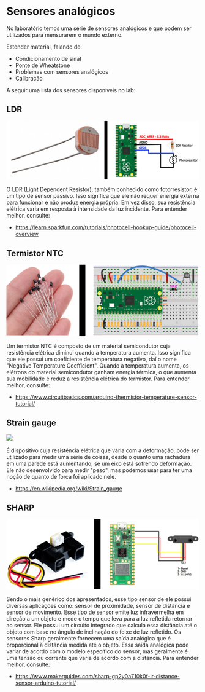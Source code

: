 # Sensores analógicos

No laboratório temos uma série de sensores analógicos e que podem ser utilizados para mensurarem o mundo externo.

Estender material, falando de:

- Condicionamento de sinal
- Ponte de Wheatstone
- Problemas com sensores analógicos 
- Calibraćão

A seguir uma lista dos sensores disponíveis no lab:

## LDR

![LDR Pico](imgs-dispositivos/analogicos/ldrPico.png)

O LDR (Light Dependent Resistor), também conhecido como fotorresistor, é um tipo de sensor passivo. Isso significa que ele não requer energia externa para funcionar e não produz energia própria. Em vez disso, sua resistência elétrica varia em resposta à intensidade da luz incidente. Para entender melhor, consulte:

- https://learn.sparkfun.com/tutorials/photocell-hookup-guide/photocell-overview

## Termistor NTC

![Termistor](imgs-dispositivos/analogicos/termistor.jpg)

Um termistor NTC é composto de um material semicondutor cuja resistência elétrica diminui quando a temperatura aumenta. Isso significa que ele possui um coeficiente de temperatura negativo, daí o nome "Negative Temperature Coefficient". Quando a temperatura aumenta, os elétrons do material semicondutor ganham energia térmica, o que aumenta sua mobilidade e reduz a resistência elétrica do termistor. Para entender melhor, consulte:

- https://www.circuitbasics.com/arduino-thermistor-temperature-sensor-tutorial/

## Strain gauge

![](https://blog.endaq.com/hs-fs/hubfs/Blog-Images/Strain%20Gauges/example-of-a-strain-gauge.png?width=437&name=example-of-a-strain-gauge.png)

É dispositivo cuja resistência elétrica que varia com a deformação, pode ser utilizado para medir uma série de coisas, desde o quanto uma rachadura em uma parede está aumentando, se um eixo está sofrendo deformação. Ele não desenvolvido para medir "peso",  mas podemos usar para ter uma noção de quanto de forca foi aplicado nele.

- https://en.wikipedia.org/wiki/Strain_gauge

## SHARP

![SHARP SENSOR](imgs-dispositivos/analogicos/sharpSENSOR.jpg)

Sendo o mais genérico dos apresentados, esse tipo sensor de ele possui diversas aplicações como: sensor de proximidade, sensor de distância e sensor de movimento. Esse tipo de sensor emite luz infravermelha em direção a um objeto e mede o tempo que leva para a luz refletida retornar ao sensor. Ele possui um circuito integrado que calcula essa distância até o objeto com base no ângulo de inclinação do feixe de luz refletido. Os sensores Sharp geralmente fornecem uma saída analógica que é proporcional à distância medida até o objeto. Essa saída analógica pode variar de acordo com o modelo específico do sensor, mas geralmente é uma tensão ou corrente que varia de acordo com a distância. Para entender melhor, consulte:

- https://www.makerguides.com/sharp-gp2y0a710k0f-ir-distance-sensor-arduino-tutorial/




